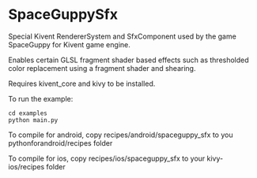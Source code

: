 # SpaceGuppySfx
Special Kivent RendererSystem and SfxComponent used by the game SpaceGuppy for
Kivent game engine.

Enables certain GLSL fragment shader based effects such as thresholded color replacement using
a fragment shader and shearing.

Requires kivent_core and kivy to be installed.

To run the example:
```
cd examples
python main.py
```


To compile for android, copy recipes/android/spaceguppy_sfx to you pythonforandroid/recipes folder

To compile for ios, copy recipes/ios/spaceguppy_sfx to your kivy-ios/recipes folder
